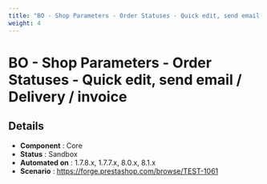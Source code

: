 ```yaml
---
title: "BO - Shop Parameters - Order Statuses - Quick edit, send email / Delivery / invoice"
weight: 4
---
```


# BO - Shop Parameters - Order Statuses - Quick edit, send email / Delivery / invoice
## Details
* **Component** : Core
* **Status** : Sandbox
* **Automated on** : 1.7.8.x, 1.7.7.x, 8.0.x, 8.1.x
* **Scenario** : https://forge.prestashop.com/browse/TEST-1061

